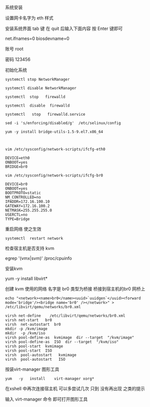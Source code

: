 系统安装


设置网卡名字为 eth 样式

安装系统界面  tab  键  在 quit 后输入下面内容 按 Enter 键即可

net.ifnames=0 biosdevname=0



账号 
root   

密码
123456


初始化系统
```
systemctl stop NetworkManager

systemctl disable NetworkManager

systemctl  stop   firewalld

systemctl  disable  firewalld

systemctl   stop   firewalld.service

sed -i 's/enforcing/disabled/g'  /etc/selinux/config

yum -y install bridge-utils-1.5-9.el7.x86_64



vim /etc/sysconfig/network-scripts/ifcfg-eth0

DEVICE=eth0
ONBOOT=yes
BRIDGE=br0

vim /etc/sysconfig/network-scripts/ifcfg-br0

DEVICE=br0
ONBOOT=yes
BOOTPROTO=static
NM_CONTROLLED=no
IPADDR=172.16.100.10
GATEWAY=172.16.100.2
NETMASK=255.255.255.0
USERCTL=no
TYPE=Bridge
```


重启网络 使之生效

```
systemctl  restart network
```

检查宿主机是否支持  kvm

egrep '(vmx|svm)' /proc/cpuinfo


安装kvm 

yum   -y   install   libvirt*  

创建 kvm 使用的网络  名字是  br0   类型为桥接    桥接到宿主机的br0 网桥上


```echo "<network><name>br0</name><uuid>`uuidgen`</uuid><forward mode='bridge'/><bridge name='br0' /></network>" >  /etc/libvirt/qemu/networks/br0.xml```

```
virsh net-define    /etc/libvirt/qemu/networks/br0.xml
virsh net-start   br0
virsh  net-autostart  br0
mkdir -p /kvm/image
mkdir  -p /kvm/iso
virsh pool-define-as  kvmimage  dir --target  "/kvm/image"
virsh pool-define-as  ISO  dir --target  "/kvm/iso"
virsh pool-start  kvmimage
virsh pool-start  ISO
virsh  pool-autostart   kvmimage
virsh  pool-autostart   ISO
```

按装virt-manager  图形工具

```
yum   -y   install    virt-manager xorg*
```


在xshell 中再次连接宿主机  可以多尝试几次 只到 没有再出现 之类的提示 

输入 virt-manager 命令  即可打开图形工具
